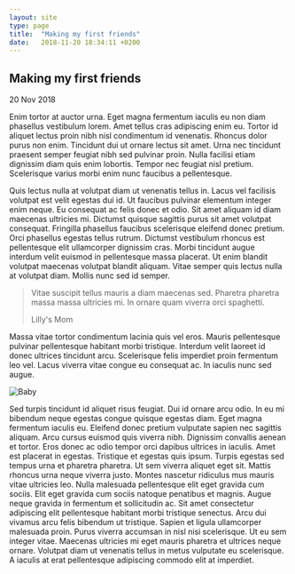 ```yaml
---
layout: site
type: page
title:  "Making my first friends"
date:   2018-11-20 18:34:11 +0200
---
```

<section>
<div class="post-title">
<h2>Making my first friends</h2>
<p class="date">20 Nov 2018</p>
</div>
<p class="summery">
Enim tortor at auctor urna. Eget magna fermentum iaculis eu non diam phasellus vestibulum lorem. Amet tellus cras adipiscing enim eu. Tortor id aliquet lectus proin nibh nisl condimentum id venenatis. Rhoncus dolor purus non enim. Tincidunt dui ut ornare lectus sit amet. Urna nec tincidunt praesent semper feugiat nibh sed pulvinar proin. Nulla facilisi etiam dignissim diam quis enim lobortis. Tempor nec feugiat nisl pretium. Scelerisque varius morbi enim nunc faucibus a pellentesque.
</p>
</section>

<section class="text-conteiner">

<p>Quis lectus nulla at volutpat diam ut venenatis tellus in. Lacus vel facilisis volutpat est velit egestas dui id. Ut faucibus pulvinar elementum integer enim neque. Eu consequat ac felis donec et odio. Sit amet aliquam id diam maecenas ultricies mi. Dictumst quisque sagittis purus sit amet volutpat consequat. Fringilla phasellus faucibus scelerisque eleifend donec pretium. Orci phasellus egestas tellus rutrum. Dictumst vestibulum rhoncus est pellentesque elit ullamcorper dignissim cras. Morbi tincidunt augue interdum velit euismod in pellentesque massa placerat. Ut enim blandit volutpat maecenas volutpat blandit aliquam. Vitae semper quis lectus nulla at volutpat diam. Mollis nunc sed id semper.</p>

<blockquote>
 Vitae suscipit tellus mauris a diam maecenas sed. Pharetra pharetra massa massa ultricies mi. In ornare quam viverra orci spaghetti.
<p class="author">Lilly's Mom</p>
</blockquote>

<p> Massa vitae tortor condimentum lacinia quis vel eros. Mauris pellentesque pulvinar pellentesque habitant morbi tristique. Interdum velit laoreet id donec ultrices tincidunt arcu. Scelerisque felis imperdiet proin fermentum leo vel. Lacus viverra vitae congue eu consequat ac. In iaculis nunc sed augue.</p>

<div class="media">
    <img src="{{ site.baseurl }}/images/image11.jpg" alt="Baby">
</div>

<p>Sed turpis tincidunt id aliquet risus feugiat. Dui id ornare arcu odio. In eu mi bibendum neque egestas congue quisque egestas diam. Eget magna fermentum iaculis eu. Eleifend donec pretium vulputate sapien nec sagittis aliquam. Arcu cursus euismod quis viverra nibh. Dignissim convallis aenean et tortor. Eros donec ac odio tempor orci dapibus ultrices in iaculis. Amet est placerat in egestas. Tristique et egestas quis ipsum. Turpis egestas sed tempus urna et pharetra pharetra. Ut sem viverra aliquet eget sit. Mattis rhoncus urna neque viverra justo. Montes nascetur ridiculus mus mauris vitae ultricies leo. Nulla malesuada pellentesque elit eget gravida cum sociis. Elit eget gravida cum sociis natoque penatibus et magnis. Augue neque gravida in fermentum et sollicitudin ac. Sit amet consectetur adipiscing elit pellentesque habitant morbi tristique senectus. Arcu dui vivamus arcu felis bibendum ut tristique. Sapien et ligula ullamcorper malesuada proin. Purus viverra accumsan in nisl nisi scelerisque. Ut eu sem integer vitae. Maecenas ultricies mi eget mauris pharetra et ultrices neque ornare. Volutpat diam ut venenatis tellus in metus vulputate eu scelerisque. A iaculis at erat pellentesque adipiscing commodo elit at imperdiet.</p>
</section>